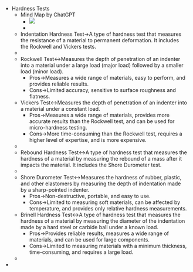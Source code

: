- Hardness Tests
    - Mind Map by ChatGPT
        - ![](https://remnote-user-data.s3.amazonaws.com/AqY_pvYazC7Zrrwp7EqKzB97IWCNEWDIiJdFCH9-b2j3ZkEo9DJ9QTgiGe511Hzx--U72pP_7oL4LCMEHyT6big4SZR70sgnFgaQqy-hTbZHD8z-rK8fH-pCweP-pNRC.png) 
        - 
    - Indentation Hardness Test→A type of hardness test that measures the resistance of a material to permanent deformation. It includes the Rockwell and Vickers tests.
    - 
    - Rockwell Test↔Measures the depth of penetration of an indenter into a material under a large load (major load) followed by a smaller load (minor load).
        - Pros→Measures a wide range of materials, easy to perform, and provides reliable results.
        - Cons→Limited accuracy, sensitive to surface roughness and flatness.
    - Vickers Test↔Measures the depth of penetration of an indenter into a material under a constant load.
        - Pros→Measures a wide range of materials, provides more accurate results than the Rockwell test, and can be used for micro-hardness testing.
        - Cons→More time-consuming than the Rockwell test, requires a higher level of expertise, and is more expensive.
    - 
    - Rebound Hardness Test↔A type of hardness test that measures the hardness of a material by measuring the rebound of a mass after it impacts the material. It includes the Shore Durometer test.
    - 
    - Shore Durometer Test↔Measures the hardness of rubber, plastic, and other elastomers by measuring the depth of indentation made by a sharp-pointed indenter.
        - Pros→Non-destructive, portable, and easy to use.
        - Cons→Limited to measuring soft materials, can be affected by temperature, and provides only relative hardness measurements.
    - Brinell Hardness Test↔A type of hardness test that measures the hardness of a material by measuring the diameter of the indentation made by a hard steel or carbide ball under a known load.
        - Pros→Provides reliable results, measures a wide range of materials, and can be used for large components.
        - Cons→Limited to measuring materials with a minimum thickness, time-consuming, and requires a large load.
    - 
- 

